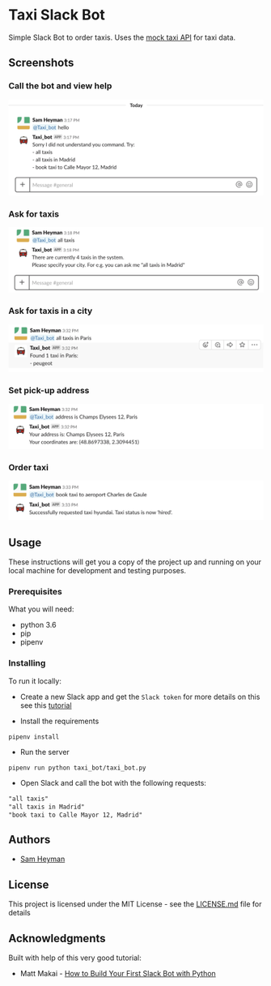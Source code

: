 # Taxi Slack Bot

Simple Slack Bot to order taxis. Uses the [mock taxi API](https://github.com/samheyman/mock-travel-apis) for taxi data.

## Screenshots

### Call the bot and view help

![bot help message](./screenshots/hello.png)

### Ask for taxis

![ask for all taxis](./screenshots/all_taxis.png)

### Ask for taxis in a city

![get taxis in a city](./screenshots/taxis_paris.png)

### Set pick-up address

![specify address](./screenshots/address.png)

### Order taxi

![order taxi](./screenshots/book.png)

## Usage

These instructions will get you a copy of the project up and running on your local machine for development and testing purposes. 

### Prerequisites

What you will need:

* python 3.6
* pip
* pipenv

### Installing

To run it locally:

* Create a new Slack app and get the `Slack token`
for more details on this see this [tutorial](https://www.fullstackpython.com/blog/build-first-slack-bot-python.html)

* Install the requirements
```
pipenv install
```
* Run the server
```
pipenv run python taxi_bot/taxi_bot.py
```
* Open Slack and call the bot with the following requests:
```
"all taxis" 
"all taxis in Madrid"
"book taxi to Calle Mayor 12, Madrid"
```


## Authors

* [Sam Heyman](http://samheyman.com)


## License

This project is licensed under the MIT License - see the [LICENSE.md](LICENSE.md) file for details

## Acknowledgments

Built with help of this very good tutorial:
* Matt Makai - [How to Build Your First Slack Bot with Python](https://www.fullstackpython.com/blog/build-first-slack-bot-python.html
)
